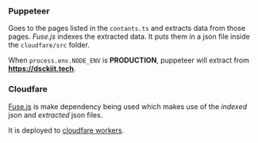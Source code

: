 ### Puppeteer

Goes to the pages listed in the `contants.ts` and extracts data from those pages.
_Fuse.js_ indexes the extracted data.
It puts them in a json file inside the `cloudfare/src` folder.

When `process.env.NODE_ENV` is **PRODUCTION**, puppeteer will extract from **https://dsckiit.tech**.

### Cloudfare

[Fuse.js](https://github.com/krisk/Fuse) is make dependency being used which makes use of the _indexed_ json and _extracted_ json files.

It is deployed to [cloudfare workers](workers.cloudflare.com/).
